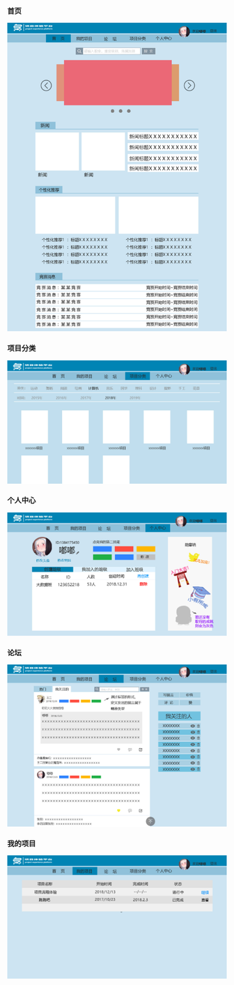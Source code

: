 ### 首页

![01首页](../images/desImages/01首页.jpg)

### 项目分类

![04项目分类](../images/desImages/04项目分类.jpg)

### 个人中心

![05个人中心2（我的班级）](../images/desImages/05个人中心1（创建班级）.jpg)

### 论坛

![031论坛（热门）](../images/desImages/032论坛(我关注的).jpg)

### 我的项目

![02我的项目](../images/desImages/02我的项目.jpg)